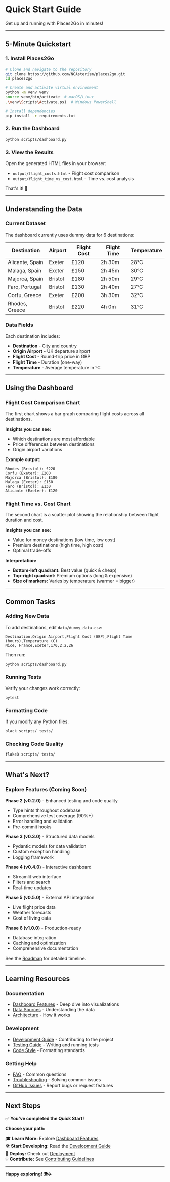 # Quick Start Guide

Get up and running with Places2Go in minutes!

---

## 5-Minute Quickstart

### 1. Install Places2Go

```bash
# Clone and navigate to the repository
git clone https://github.com/NCAsterism/places2go.git
cd places2go

# Create and activate virtual environment
python -m venv venv
source venv/bin/activate  # macOS/Linux
.\venv\Scripts\Activate.ps1  # Windows PowerShell

# Install dependencies
pip install -r requirements.txt
```

### 2. Run the Dashboard

```bash
python scripts/dashboard.py
```

### 3. View the Results

Open the generated HTML files in your browser:
- `output/flight_costs.html` - Flight cost comparison
- `output/flight_time_vs_cost.html` - Time vs. cost analysis

That's it! 🎉

---

## Understanding the Data

### Current Dataset

The dashboard currently uses dummy data for 6 destinations:

| Destination | Airport | Flight Cost | Flight Time | Temperature |
|-------------|---------|-------------|-------------|-------------|
| Alicante, Spain | Exeter | £120 | 2h 30m | 28°C |
| Malaga, Spain | Exeter | £150 | 2h 45m | 30°C |
| Majorca, Spain | Bristol | £180 | 2h 50m | 29°C |
| Faro, Portugal | Bristol | £130 | 2h 40m | 27°C |
| Corfu, Greece | Exeter | £200 | 3h 30m | 32°C |
| Rhodes, Greece | Bristol | £220 | 4h 0m | 31°C |

### Data Fields

Each destination includes:
- **Destination** - City and country
- **Origin Airport** - UK departure airport
- **Flight Cost** - Round-trip price in GBP
- **Flight Time** - Duration (one-way)
- **Temperature** - Average temperature in °C

---

## Using the Dashboard

### Flight Cost Comparison Chart

The first chart shows a bar graph comparing flight costs across all destinations.

**Insights you can see:**
- Which destinations are most affordable
- Price differences between destinations
- Origin airport variations

**Example output:**
```
Rhodes (Bristol): £220
Corfu (Exeter): £200
Majorca (Bristol): £180
Malaga (Exeter): £150
Faro (Bristol): £130
Alicante (Exeter): £120
```

### Flight Time vs. Cost Chart

The second chart is a scatter plot showing the relationship between flight duration and cost.

**Insights you can see:**
- Value for money destinations (low time, low cost)
- Premium destinations (high time, high cost)
- Optimal trade-offs

**Interpretation:**
- **Bottom-left quadrant:** Best value (quick & cheap)
- **Top-right quadrant:** Premium options (long & expensive)
- **Size of markers:** Varies by temperature (warmer = bigger)

---

## Common Tasks

### Adding New Data

To add destinations, edit `data/dummy_data.csv`:

```csv
Destination,Origin Airport,Flight Cost (GBP),Flight Time (hours),Temperature (C)
Nice, France,Exeter,170,2.2,26
```

Then run:
```bash
python scripts/dashboard.py
```

### Running Tests

Verify your changes work correctly:

```bash
pytest
```

### Formatting Code

If you modify any Python files:

```bash
black scripts/ tests/
```

### Checking Code Quality

```bash
flake8 scripts/ tests/
```

---

## What's Next?

### Explore Features (Coming Soon)

**Phase 2 (v0.2.0)** - Enhanced testing and code quality
- Type hints throughout codebase
- Comprehensive test coverage (90%+)
- Error handling and validation
- Pre-commit hooks

**Phase 3 (v0.3.0)** - Structured data models
- Pydantic models for data validation
- Custom exception handling
- Logging framework

**Phase 4 (v0.4.0)** - Interactive dashboard
- Streamlit web interface
- Filters and search
- Real-time updates

**Phase 5 (v0.5.0)** - External API integration
- Live flight price data
- Weather forecasts
- Cost of living data

**Phase 6 (v1.0.0)** - Production-ready
- Database integration
- Caching and optimization
- Comprehensive documentation

See the [Roadmap](Roadmap) for detailed timeline.

---

## Learning Resources

### Documentation
- [Dashboard Features](Dashboard-Features) - Deep dive into visualizations
- [Data Sources](Data-Sources) - Understanding the data
- [Architecture](Architecture) - How it works

### Development
- [Development Guide](Development-Guide) - Contributing to the project
- [Testing Guide](Testing) - Writing and running tests
- [Code Style](Code-Style) - Formatting standards

### Getting Help
- [FAQ](FAQ) - Common questions
- [Troubleshooting](Troubleshooting) - Solving common issues
- [GitHub Issues](https://github.com/NCAsterism/places2go/issues) - Report bugs or request features

---

## Next Steps

✅ **You've completed the Quick Start!**

**Choose your path:**

🎓 **Learn More:** Explore [Dashboard Features](Dashboard-Features)  
🛠️ **Start Developing:** Read the [Development Guide](Development-Guide)  
🚀 **Deploy:** Check out [Deployment](Local-Deployment)  
💡 **Contribute:** See [Contributing Guidelines](Contributing)

---

**Happy exploring! 🌍✈️**
